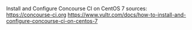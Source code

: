Install and Configure Concourse CI on CentOS 7
sources:
https://concourse-ci.org
https://www.vultr.com/docs/how-to-install-and-configure-concourse-ci-on-centos-7
